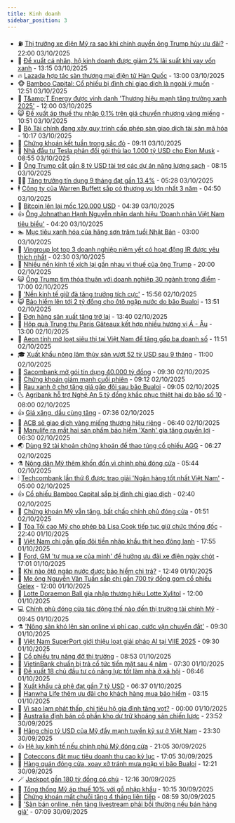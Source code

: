 ```yaml
---
title: Kinh doanh
sidebar_position: 3
---
```


<!-- vnexpress-kinh-doanh:START -->
- ⛽️ [Thị trường xe điện Mỹ ra sao khi chính quyền ông Trump hủy ưu đãi?](https://vnexpress.net/thi-truong-xe-dien-my-ra-sao-khi-chinh-quyen-ong-trump-huy-uu-dai-4946876.html) - 22:00 03/10/2025
- 🐲 [Đề xuất cá nhân, hộ kinh doanh được giảm 2% lãi suất khi vay vốn xanh](https://vnexpress.net/de-xuat-ca-nhan-ho-kinh-doanh-duoc-giam-2-lai-suat-khi-vay-von-xanh-4947057.html) - 13:15 03/10/2025
- 🔥 [Lazada hợp tác sàn thương mại điện tử Hàn Quốc](https://vnexpress.net/lazada-hop-tac-san-thuong-mai-dien-tu-han-quoc-4947011.html) - 13:00 03/10/2025
- 🐵 [Bamboo Capital: Cổ phiếu bị đình chỉ giao dịch là ngoài ý muốn](https://vnexpress.net/bamboo-capital-co-phieu-bi-dinh-chi-giao-dich-la-ngoai-y-muon-4947053.html) - 12:51 03/10/2025
- 🦅 [T&amp;amp;T Energy được vinh danh &#39;Thương hiệu mạnh tăng trưởng xanh 2025&#39;](https://vnexpress.net/t-t-energy-duoc-vinh-danh-thuong-hieu-manh-tang-truong-xanh-2025-4946916.html) - 12:00 03/10/2025
- 😺 [Đề xuất áp thuế thu nhập 0,1% trên giá chuyển nhượng vàng miếng](https://vnexpress.net/de-xuat-ap-thue-thu-nhap-0-1-tren-gia-chuyen-nhuong-vang-mieng-4947020.html) - 10:51 03/10/2025
- 🤩 [Bộ Tài chính đang xây quy trình cấp phép sàn giao dịch tài sản mã hóa](https://vnexpress.net/bo-tai-chinh-dang-xay-quy-trinh-cap-phep-san-giao-dich-tai-san-ma-hoa-4946978.html) - 10:17 03/10/2025
- 🌮 [Chứng khoán kết tuần trong sắc đỏ](https://vnexpress.net/chung-khoan-hom-nay-3-10-vn-index-ket-tuan-trong-sac-do-4946971.html) - 09:11 03/10/2025
- 🧰 [Nhà đầu tư Tesla phản đối gói thù lao 1.000 tỷ USD cho Elon Musk](https://vnexpress.net/nha-dau-tu-tesla-phan-doi-goi-thu-lao-1-000-ty-usd-cho-elon-musk-4946964.html) - 08:55 03/10/2025
- 🤔 [Ông Trump cắt gần 8 tỷ USD tài trợ các dự án năng lượng sạch](https://vnexpress.net/ong-trump-cat-gan-8-ty-usd-tai-tro-cac-du-an-nang-luong-sach-4946827.html) - 08:15 03/10/2025
- 🧑‍💻 [Tăng trưởng tín dụng 9 tháng đạt gần 13,4%](https://vnexpress.net/tang-truong-tin-dung-9-thang-dat-gan-13-4-4946847.html) - 05:28 03/10/2025
- 🕴 [Công ty của Warren Buffett sắp có thương vụ lớn nhất 3 năm](https://vnexpress.net/cong-ty-cua-warren-buffett-sap-co-thuong-vu-lon-nhat-3-nam-4946783.html) - 04:50 03/10/2025
- 🦩 [Bitcoin lên lại mốc 120.000 USD](https://vnexpress.net/gia-bitcoin-hom-nay-btc-tro-lai-moc-120-000-usd-4946771.html) - 04:39 03/10/2025
- 👍 [Ông Johnathan Hạnh Nguyễn nhận danh hiệu &#39;Doanh nhân Việt Nam tiêu biểu&#39;](https://vnexpress.net/ong-johnathan-hanh-nguyen-nhan-danh-hieu-doanh-nhan-viet-nam-tieu-bieu-4946812.html) - 04:20 03/10/2025
- 🏊 [Mục tiêu xanh hóa của hãng sơn trăm tuổi Nhật Bản](https://vnexpress.net/muc-tieu-xanh-hoa-cua-hang-son-tram-tuoi-nhat-ban-4932492.html) - 03:00 03/10/2025
- 🤡 [Vingroup lọt top 3 doanh nghiệp niêm yết có hoạt động IR được yêu thích nhất](https://vnexpress.net/vingroup-lot-top-3-doanh-nghiep-niem-yet-co-hoat-dong-ir-duoc-yeu-thich-nhat-4946562.html) - 02:30 03/10/2025
- 👀 [Nhiều nền kinh tế xích lại gần nhau vì thuế của ông Trump](https://vnexpress.net/nhieu-nen-kinh-te-xich-lai-gan-nhau-vi-thue-cua-ong-trump-4946239.html) - 20:00 02/10/2025
- 😺 [Ông Trump tìm thỏa thuận với doanh nghiệp 30 ngành trọng điểm](https://vnexpress.net/ong-trump-tim-thoa-thuan-voi-doanh-nghiep-30-nganh-trong-diem-4946602.html) - 17:00 02/10/2025
- 🦣 [&#39;Nền kinh tế giữ đà tăng trưởng tích cực&#39;](https://vnexpress.net/nen-kinh-te-giu-da-tang-truong-tich-cuc-4946627.html) - 15:56 02/10/2025
- 😺 [Bảo hiểm lên tới 2 tỷ đồng cho ôtô ngập nước do bão Bualoi](https://vnexpress.net/bao-hiem-len-toi-2-ty-dong-cho-oto-ngap-nuoc-do-bao-bualoi-4946595.html) - 13:51 02/10/2025
- 💼 [Đơn hàng sản xuất tăng trở lại](https://vnexpress.net/don-hang-san-xuat-tang-tro-lai-4946582.html) - 13:40 02/10/2025
- 🤗 [Hộp quà Trung thu Paris Gâteaux kết hợp nhiều hương vị Á - Âu](https://vnexpress.net/hop-qua-trung-thu-paris-gateaux-ket-hop-nhieu-huong-vi-a-au-4946583.html) - 13:00 02/10/2025
- 👀 [Aeon tính mở loạt siêu thị tại Việt Nam để tăng gấp ba doanh số](https://vnexpress.net/aeon-tinh-mo-loat-sieu-thi-tai-viet-nam-de-tang-gap-ba-doanh-so-4946521.html) - 11:51 02/10/2025
- 🎓 [Xuất khẩu nông lâm thủy sản vượt 52 tỷ USD sau 9 tháng](https://vnexpress.net/xuat-khau-nong-lam-thuy-san-vuot-52-ty-usd-sau-9-thang-4946433.html) - 11:00 02/10/2025
- 🗽 [Sacombank mở gói tín dụng 40.000 tỷ đồng](https://vnexpress.net/sacombank-mo-goi-tin-dung-40-000-ty-dong-4946496.html) - 09:30 02/10/2025
- 🚀 [Chứng khoán giảm mạnh cuối phiên](https://vnexpress.net/chung-khoan-hom-nay-2-10-vn-index-giam-manh-vao-cuoi-phien-4946501.html) - 09:12 02/10/2025
- 🤗 [Rau xanh ở chợ tăng giá gấp đôi sau bão Bualoi](https://vnexpress.net/rau-xanh-o-cho-tang-gia-gap-doi-sau-bao-bualoi-4946293.html) - 09:05 02/10/2025
- 🌜 [Agribank hỗ trợ Nghệ An 5 tỷ đồng khắc phục thiệt hại do bão số 10](https://vnexpress.net/agribank-ho-tro-nghe-an-5-ty-dong-khac-phuc-thiet-hai-do-bao-so-10-4946377.html) - 08:00 02/10/2025
- 👍 [Giá xăng, dầu cùng tăng](https://vnexpress.net/gia-xang-dau-hom-nay-2-10-4946442.html) - 07:36 02/10/2025
- 🤖 [ACB sẽ giao dịch vàng miếng thương hiệu riêng](https://vnexpress.net/acb-se-giao-dich-vang-mieng-thuong-hieu-rieng-4946397.html) - 06:40 02/10/2025
- 🫣 [Manulife ra mắt hai sản phẩm bảo hiểm &#39;Xanh&#39; gia tăng quyền lợi](https://vnexpress.net/manulife-ra-mat-hai-san-pham-bao-hiem-xanh-gia-tang-quyen-loi-4946379.html) - 06:30 02/10/2025
- 🌏 [Dùng 92 tài khoản chứng khoán để thao túng cổ phiếu AGG](https://vnexpress.net/dung-92-tai-khoan-chung-khoan-de-thao-tung-co-phieu-agg-4946294.html) - 06:27 02/10/2025
- ⚗️ [Nông dân Mỹ thêm khốn đốn vì chính phủ đóng cửa](https://vnexpress.net/nong-dan-my-them-khon-don-vi-chinh-phu-dong-cua-4946320.html) - 05:44 02/10/2025
- 🕯 [Techcombank lần thứ 6 được trao giải &#39;Ngân hàng tốt nhất Việt Nam&#39;](https://vnexpress.net/techcombank-lan-thu-6-duoc-trao-giai-ngan-hang-tot-nhat-viet-nam-4946371.html) - 05:00 02/10/2025
- 👍 [Cổ phiếu Bamboo Capital sắp bị đình chỉ giao dịch](https://vnexpress.net/co-phieu-bamboo-capital-sap-bi-dinh-chi-giao-dich-4946235.html) - 02:40 02/10/2025
- 🤠 [Chứng khoán Mỹ vẫn tăng, bất chấp chính phủ đóng cửa](https://vnexpress.net/chung-khoan-my-van-tang-bat-chap-chinh-phu-dong-cua-4946218.html) - 01:51 02/10/2025
- 🌊 [Tòa Tối cao Mỹ cho phép bà Lisa Cook tiếp tục giữ chức thống đốc](https://vnexpress.net/toa-toi-cao-my-cho-phep-ba-lisa-cook-tiep-tuc-giu-chuc-thong-doc-4946173.html) - 22:40 01/10/2025
- 🌈 [Việt Nam chi gần gấp đôi tiền nhập khẩu thịt heo đông lạnh](https://vnexpress.net/viet-nam-chi-gan-gap-doi-tien-nhap-khau-thit-heo-dong-lanh-4946012.html) - 17:55 01/10/2025
- 🥳 [Ford, GM &#39;tự mua xe của mình&#39; để hưởng ưu đãi xe điện ngày chót](https://vnexpress.net/ford-gm-tu-mua-xe-cua-minh-de-huong-uu-dai-xe-dien-ngay-chot-4946122.html) - 17:01 01/10/2025
- 🐻 [Khi nào ôtô ngập nước được bảo hiểm chi trả?](https://vnexpress.net/khi-nao-oto-ngap-nuoc-duoc-bao-hiem-chi-tra-4945804.html) - 12:49 01/10/2025
- 💫 [Mẹ ông Nguyễn Văn Tuấn sắp chi gần 700 tỷ đồng gom cổ phiếu Gelex](https://vnexpress.net/me-ong-nguyen-van-tuan-sap-chi-gan-700-ty-dong-gom-co-phieu-gelex-4946032.html) - 12:00 01/10/2025
- 🤩 [Lotte Doraemon Ball gia nhập thương hiệu Lotte Xylitol](https://vnexpress.net/lotte-doraemon-ball-gia-nhap-thuong-hieu-lotte-xylitol-4946049.html) - 12:00 01/10/2025
- 💻 [Chính phủ đóng cửa tác động thế nào đến thị trường tài chính Mỹ](https://vnexpress.net/chinh-phu-dong-cua-tac-dong-the-nao-den-thi-truong-tai-chinh-my-4946000.html) - 09:45 01/10/2025
- ⚗️ [&#39;Nông sản khó lên sàn online vì phí cao, cước vận chuyển đắt&#39;](https://vnexpress.net/nong-san-kho-len-san-online-vi-phi-cao-cuoc-van-chuyen-dat-4945966.html) - 09:30 01/10/2025
- 🌈 [Việt Nam SuperPort giới thiệu loạt giải pháp AI tại VIIE 2025](https://vnexpress.net/viet-nam-superport-gioi-thieu-loat-giai-phap-ai-tai-viie-2025-4946044.html) - 09:30 01/10/2025
- 🌝 [Cổ phiếu trụ nâng đỡ thị trường](https://vnexpress.net/chung-khoan-hom-nay-1-10-co-phieu-tru-nang-do-thi-truong-4946029.html) - 08:53 01/10/2025
- 🥸 [VietinBank chuẩn bị trả cổ tức tiền mặt sau 4 năm](https://vnexpress.net/vietinbank-chuan-bi-tra-co-tuc-tien-mat-sau-4-nam-4945914.html) - 07:30 01/10/2025
- 🦆 [Đề xuất 18 chủ đầu tư có năng lực tốt làm nhà ở xã hội](https://vnexpress.net/de-xuat-18-chu-dau-tu-co-nang-luc-tot-lam-nha-o-xa-hoi-4945827.html) - 06:46 01/10/2025
- 🌋 [Xuất khẩu cà phê đạt gần 7 tỷ USD](https://vnexpress.net/xuat-khau-ca-phe-dat-gan-7-ty-usd-4945863.html) - 06:37 01/10/2025
- 🦍 [Hanwha Life thêm ưu đãi cho khách hàng mua bảo hiểm](https://vnexpress.net/hanwha-life-them-uu-dai-cho-khach-hang-mua-bao-hiem-4945835.html) - 03:15 01/10/2025
- 🤔 [Vì sao lạm phát thấp, chi tiêu hộ gia đình tăng vọt?](https://vnexpress.net/vi-sao-lam-phat-thap-chi-tieu-ho-gia-dinh-tang-vot-4938293.html) - 00:00 01/10/2025
- 🧰 [Australia định bán cổ phần kho dự trữ khoáng sản chiến lược](https://vnexpress.net/australia-dinh-ban-co-phan-kho-du-tru-khoang-san-chien-luoc-4945732.html) - 23:52 30/09/2025
- 🌝 [Hãng chip tỷ USD của Mỹ đẩy mạnh tuyển kỹ sư ở Việt Nam](https://vnexpress.net/hang-chip-ty-usd-cua-my-day-manh-tuyen-ky-su-o-viet-nam-4945726.html) - 23:30 30/09/2025
- 👍 [Hệ lụy kinh tế nếu chính phủ Mỹ đóng cửa](https://vnexpress.net/he-luy-kinh-te-neu-chinh-phu-my-dong-cua-4945329.html) - 21:05 30/09/2025
- 🗽 [Coteccons đặt mục tiêu doanh thu cao kỷ lục](https://vnexpress.net/coteccons-dat-muc-tieu-doanh-thu-cao-ky-luc-4945712.html) - 17:05 30/09/2025
- 🐎 [Hàng quán đóng cửa, xoay xở tránh mưa ngập vì bão Bualoi](https://vnexpress.net/hang-quan-dong-cua-xoay-xo-tranh-mua-ngap-vi-bao-bualoi-4945603.html) - 12:21 30/09/2025
- 🪄 [Jackpot gần 180 tỷ đồng có chủ](https://vnexpress.net/jackpot-gan-180-ty-dong-co-chu-4945671.html) - 12:16 30/09/2025
- 🎊 [Tổng thống Mỹ áp thuế 10% với gỗ nhập khẩu](https://vnexpress.net/tong-thong-my-ap-thue-10-voi-go-nhap-khau-4945615.html) - 10:15 30/09/2025
- 🗽 [Chứng khoán mất chuỗi tăng 4 tháng liên tiếp](https://vnexpress.net/chung-khoan-mat-chuoi-tang-4-thang-lien-tiep-4945582.html) - 08:59 30/09/2025
- 🦩 [&#39;Sàn bán online, nền tảng livestream phải bồi thường nếu bán hàng giả&#39;](https://vnexpress.net/san-ban-online-nen-tang-livestream-phai-boi-thuong-neu-ban-hang-gia-4945506.html) - 07:09 30/09/2025<!-- vnexpress-kinh-doanh:END -->

